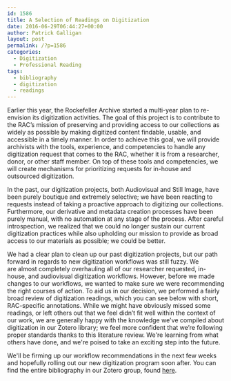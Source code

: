 ```yaml
---
id: 1586
title: A Selection of Readings on Digitization
date: 2016-06-29T06:44:27+00:00
author: Patrick Galligan
layout: post
permalink: /?p=1586
categories:
  - Digitization
  - Professional Reading
tags:
  - bibliography
  - digitization
  - readings
---
```

Earlier this year, the Rockefeller Archive started a multi-year plan to re-envision its digitization activities. The goal of this project is to contribute to the RAC’s mission of preserving and providing access to our collections as widely as possible by making digitized content findable, usable, and accessible in a timely manner. In order to achieve this goal, we will provide archivists with the tools, experience, and competencies to handle any digitization request that comes to the RAC, whether it is from a researcher, donor, or other staff member. On top of these tools and competencies, we will create mechanisms for prioritizing requests for in-house and outsourced digitization. <!--more-->

In the past, our digitization projects, both Audiovisual and Still Image, have been purely boutique and extremely selective; we have been reacting to requests instead of taking a proactive approach to digitizing our collections. Furthermore, our derivative and metadata creation processes have been purely manual, with no automation at any stage of the process. After careful introspection, we realized that we could no longer sustain our current digitization practices while also upholding our mission to provide as broad access to our materials as possible; we could be better.

We had a clear plan to clean up our past digitization projects, but our path forward in regards to new digitization workflows was still fuzzy. We are almost completely overhauling all of our researcher requested, in-house, and audiovisual digitization workflows. However, before we made changes to our workflows, we wanted to make sure we were recommending the right courses of action. To aid us in our decision, we performed a fairly broad review of digitization readings, which you can see below with short, RAC-specific annotations. While we might have obviously missed some readings, or left others out that we feel didn’t fit well within the context of our work, we are generally happy with the knowledge we've compiled about digitization in our Zotero library; we feel more confident that we’re following proper standards thanks to this literature review. We're learning from what others have done, and we're poised to take an exciting step into the future.

We'll be firming up our workflow recommendations in the next few weeks and hopefully rolling out our new digitization program soon after. You can find the entire bibliography in our Zotero group, found [here](https://www.zotero.org/groups/d-team_readings/items/collectionKey/WT797KMS).
